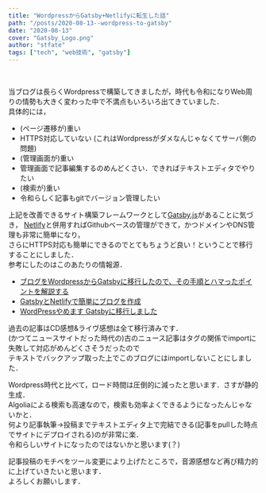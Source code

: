 ```yaml
---
title: "WordpressからGatsby+Netlifyに転生した話"
path: "/posts/2020-08-13--wordpress-to-gatsby"
date: "2020-08-13"
cover: "Gatsby_Logo.png"
author: "stfate"
tags: ["tech", "web技術", "gatsby"]
---
```


<style type="text/css">
<!--
p {white-space: pre-wrap};
-->
</style>

<re-img
    src="Gatsby_Logo.png"
    title="Gatsby.js"
    href="https://www.gatsbyjs.com"
    >
</re-img>


当ブログは長らくWordpressで構築してきましたが，時代も令和になりWeb周りの情勢も大きく変わった中で不満点もいろいろ出てきていました．
具体的には，

- (ページ遷移が)重い
- HTTPS対応していない (これはWordpressがダメなんじゃなくてサーバ側の問題)
- (管理画面が)重い
- 管理画面で記事編集するのめんどくさい．できればテキストエディタでやりたい
- (検索が)重い
- 令和らしく記事もgitでバージョン管理したい

上記を改善できるサイト構築フレームワークとして[Gatsby.js](https://www.gatsbyjs.com/)があることに気づき，
[Netlify](https://www.netlify.com/)と併用すればGithubベースの管理ができて，かつドメインやDNS管理も非常に簡単になり，
さらにHTTPS対応も簡単にできるのでとてもちょうど良い！ということで移行することにしました．
参考にしたのはこのあたりの情報源．

- [ブログをWordpressからGatsbyに移行したので、その手順とハマったポイントを解説する](https://qiita.com/akashixi/items/9653d0a6522117618e0f)
- [GatsbyとNetlifyで簡単にブログを作成](https://qiita.com/k-penguin-sato/items/7554e5e7e90aa10ae225)
- [WordPressやめます Gatsbyに移行しました](https://tech-blog.s-yoshiki.com/entry/192)

過去の記事はCD感想&ライヴ感想は全て移行済みです．
(かつてニュースサイトだった時代の)古のニュース記事はタグの関係でimportに失敗して対応がめんどくさそうだったので
テキストでバックアップ取った上でこのブログにはimportしないことにしました．

Wordpress時代と比べて，ロード時間は圧倒的に減ったと思います．さすが静的生成．
Algoliaによる検索も高速なので，検索も効率よくできるようになったんじゃないかと．
何より記事執筆->投稿までテキストエディタ上で完結できる(記事をpullした時点でサイトにデプロイされる)のが非常に楽．
令和らしいサイトになったのではないかと思います(？)

記事投稿のモチベをツール変更により上げたところで，音源感想など再び精力的に上げていきたいと思います．
よろしくお願いします．
